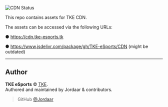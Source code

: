 ![CDN Status](https://api.tke-esports.tk/api/website/status?url=https://cdn.tke-esports.tk)

This repo contains assets for TKE CDN.

The assets can be accessed via the following URLs:

● https://cdn.tke-esports.tk

● https://www.jsdelivr.com/package/gh/TKE-eSports/CDN (might be outdated)

---

## Author

**TKE eSports** © [TKE](https://github.com/orgs/TKE-eSports/people).  
Authored and maintained by Jordaar & contributors.

> GitHub [@Jordaar](https://github.com/Jordaar)
